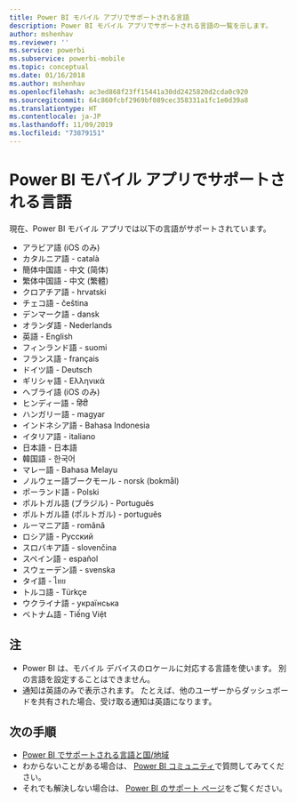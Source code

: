 ```yaml
---
title: Power BI モバイル アプリでサポートされる言語
description: Power BI モバイル アプリでサポートされる言語の一覧を示します。
author: mshenhav
ms.reviewer: ''
ms.service: powerbi
ms.subservice: powerbi-mobile
ms.topic: conceptual
ms.date: 01/16/2018
ms.author: mshenhav
ms.openlocfilehash: ac3ed868f23ff15441a30dd2425820d2cda0c920
ms.sourcegitcommit: 64c860fcbf2969bf089cec358331a1fc1e0d39a8
ms.translationtype: HT
ms.contentlocale: ja-JP
ms.lasthandoff: 11/09/2019
ms.locfileid: "73879151"
---
```

# <a name="supported-languages-in-the-power-bi-mobile-apps"></a>Power BI モバイル アプリでサポートされる言語
現在、Power BI モバイル アプリでは以下の言語がサポートされています。

* アラビア語 (iOS のみ)
* カタルニア語 - català
* 簡体中国語 - 中文 (简体)
* 繁体中国語 - 中文 (繁體)
* クロアチア語 - hrvatski
* チェコ語 - čeština
* デンマーク語 - dansk
* オランダ語 - Nederlands
* 英語 - English
* フィンランド語 - suomi
* フランス語 - français
* ドイツ語 - Deutsch
* ギリシャ語 - Ελληνικά
* ヘブライ語 (iOS のみ)
* ヒンディー語 - हिंदी
* ハンガリー語 - magyar
* インドネシア語 - Bahasa Indonesia
* イタリア語 - italiano
* 日本語 - 日本語
* 韓国語 - 한국어
* マレー語 - Bahasa Melayu
* ノルウェー語ブークモール - norsk (bokmål)
* ポーランド語 - Polski
* ポルトガル語 (ブラジル) - Português
* ポルトガル語 (ポルトガル) - português
* ルーマニア語 - română
* ロシア語 - Русский
* スロバキア語 - slovenčina
* スペイン語 - español
* スウェーデン語 - svenska
* タイ語 - ไทย
* トルコ語 - Türkçe
* ウクライナ語 - українська
* ベトナム語 - Tiếng Việt

## <a name="notes"></a>注
* Power BI は、モバイル デバイスのロケールに対応する言語を使います。 別の言語を設定することはできません。
* 通知は英語のみで表示されます。 たとえば、他のユーザーからダッシュボードを共有された場合、受け取る通知は英語になります。 

## <a name="next-steps"></a>次の手順
* [Power BI でサポートされる言語と国/地域](../../supported-languages-countries-regions.md)
* わからないことがある場合は、 [Power BI コミュニティ](https://community.powerbi.com/)で質問してみてください。
* それでも解決しない場合は、 [Power BI のサポート ページ](https://powerbi.microsoft.com/support/)をご覧ください。

